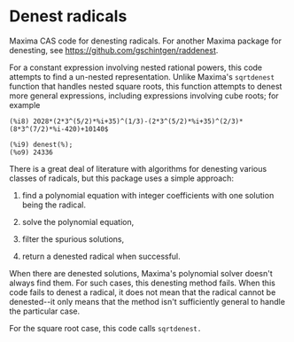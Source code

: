 # Denest radicals
 Maxima CAS code for denesting radicals. For another Maxima package for denesting, see https://github.com/gschintgen/raddenest.
 
 For a constant expression involving nested rational powers, this code attempts to find a un-nested representation. Unlike Maxima's `sqrtdenest` function that handles nested square roots, this function attempts to denest more general expressions, including expressions involving cube roots; for example
 ~~~
(%i8) 2028*(2*3^(5/2)*%i+35)^(1/3)-(2*3^(5/2)*%i+35)^(2/3)*(8*3^(7/2)*%i-420)+10140$

(%i9) denest(%);
(%o9) 24336
 ~~~
 
There is a great deal of literature with algorithms for denesting various classes of radicals, but this package uses a simple approach:

1. find a polynomial equation with integer coefficients with one solution being the radical.  

2. solve the polynomial equation, 

3. filter the spurious solutions, 

4. return a denested radical when successful. 

When there are denested solutions, Maxima's polynomial solver doesn't always find them. For such cases, this denesting method fails. When this code fails to denest a radical, it does not mean that the radical cannot be denested--it only means that the method isn't sufficiently general to handle the particular case.

For the square root case, this code calls `sqrtdenest.`

 
